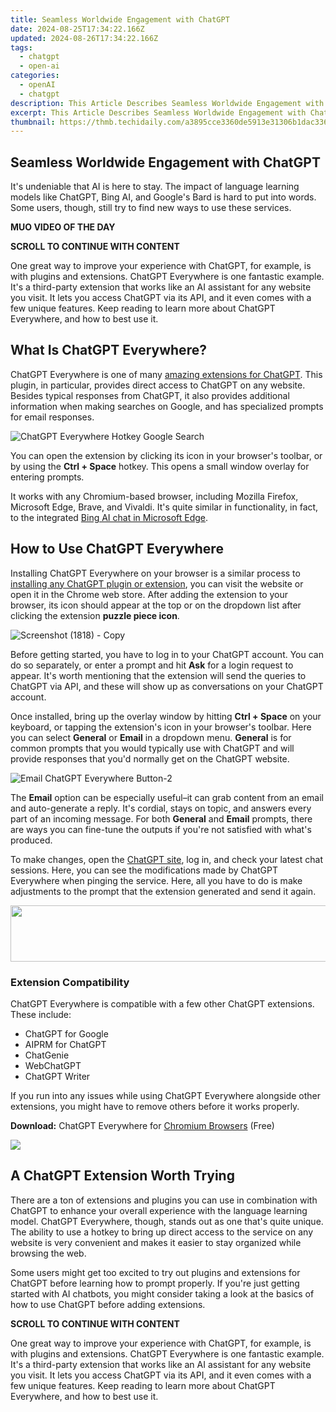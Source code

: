 ```yaml
---
title: Seamless Worldwide Engagement with ChatGPT
date: 2024-08-25T17:34:22.166Z
updated: 2024-08-26T17:34:22.166Z
tags:
  - chatgpt
  - open-ai
categories:
  - openAI
  - chatgpt
description: This Article Describes Seamless Worldwide Engagement with ChatGPT
excerpt: This Article Describes Seamless Worldwide Engagement with ChatGPT
thumbnail: https://thmb.techidaily.com/a3895cce3360de5913e31306b1dac3362ecfc87f8052e7d36fccdff1f24bd61a.jpg
---
```


## Seamless Worldwide Engagement with ChatGPT

 It's undeniable that AI is here to stay. The impact of language learning models like ChatGPT, Bing AI, and Google's Bard is hard to put into words. Some users, though, still try to find new ways to use these services.

**MUO VIDEO OF THE DAY**

**SCROLL TO CONTINUE WITH CONTENT**

 One great way to improve your experience with ChatGPT, for example, is with plugins and extensions. ChatGPT Everywhere is one fantastic example. It's a third-party extension that works like an AI assistant for any website you visit. It lets you access ChatGPT via its API, and it even comes with a few unique features. Keep reading to learn more about ChatGPT Everywhere, and how to best use it.

## What Is ChatGPT Everywhere?

 ChatGPT Everywhere is one of many [amazing extensions for ChatGPT](https://www.makeuseof.com/chatgpt-chrome-extensions-better-ai-prompts-answers-in-browsers/). This plugin, in particular, provides direct access to ChatGPT on any website. Besides typical responses from ChatGPT, it also provides additional information when making searches on Google, and has specialized prompts for email responses.

![ChatGPT Everywhere Hotkey Google Search](https://static1.makeuseofimages.com/wordpress/wp-content/uploads/2023/05/chatgpt-everywhere-hotkey-google-search.jpg)

 You can open the extension by clicking its icon in your browser's toolbar, or by using the **Ctrl + Space** hotkey. This opens a small window overlay for entering prompts.

 It works with any Chromium-based browser, including Mozilla Firefox, Microsoft Edge, Brave, and Vivaldi. It's quite similar in functionality, in fact, to the integrated [Bing AI chat in Microsoft Edge](https://www.makeuseof.com/use-edge-bing-ai-sidebar/).

## How to Use ChatGPT Everywhere

 Installing ChatGPT Everywhere on your browser is a similar process to [installing any ChatGPT plugin or extension](https://www.makeuseof.com/how-install-and-use-chatgpt-plugins/), you can visit the website or open it in the Chrome web store. After adding the extension to your browser, its icon should appear at the top or on the dropdown list after clicking the extension **puzzle piece icon**.

![Screenshot (1818) - Copy](https://static1.makeuseofimages.com/wordpress/wp-content/uploads/2023/05/screenshot-1818-copy.jpg)

 Before getting started, you have to log in to your ChatGPT account. You can do so separately, or enter a prompt and hit **Ask** for a login request to appear. It's worth mentioning that the extension will send the queries to ChatGPT via API, and these will show up as conversations on your ChatGPT account.

 Once installed, bring up the overlay window by hitting **Ctrl + Space** on your keyboard, or tapping the extension's icon in your browser's toolbar. Here you can select **General** or **Email** in a dropdown menu. **General** is for common prompts that you would typically use with ChatGPT and will provide responses that you'd normally get on the ChatGPT website.

![Email ChatGPT Everywhere Button-2](https://static1.makeuseofimages.com/wordpress/wp-content/uploads/2023/05/email-chatgpt-everywhere-button-2.jpg)

 The **Email** option can be especially useful–it can grab content from an email and auto-generate a reply. It's cordial, stays on topic, and answers every part of an incoming message. For both **General** and **Email** prompts, there are ways you can fine-tune the outputs if you're not satisfied with what's produced.

 To make changes, open the [ChatGPT site](https://chat.openai.com/chat), log in, and check your latest chat sessions. Here, you can see the modifications made by ChatGPT Everywhere when pinging the service. Here, all you have to do is make adjustments to the prompt that the extension generated and send it again.

<!-- affiliate ads begin -->
<a href="https://laganoo.pxf.io/c/5597632/1657399/16446" target="_top" id="1657399"><img src="//a.impactradius-go.com/display-ad/16446-1657399" border="0" alt="" width="728" height="90"/></a><img height="0" width="0" src="https://imp.pxf.io/i/5597632/1657399/16446" style="position:absolute;visibility:hidden;" border="0" />
<!-- affiliate ads end -->
### Extension Compatibility

 ChatGPT Everywhere is compatible with a few other ChatGPT extensions. These include:

* ChatGPT for Google
* AIPRM for ChatGPT
* ChatGenie
* WebChatGPT
* ChatGPT Writer

 If you run into any issues while using ChatGPT Everywhere alongside other extensions, you might have to remove others before it works properly.

**Download:** ChatGPT Everywhere for [Chromium Browsers](https://chrome.google.com/webstore/detail/chatgpt-everywhere-gmail/jcpijhoapodijpdpnbpgjjmjlipbcmmp) (Free)

<!-- affiliate ads begin -->
<a href="https://store.nero.com/order/checkout.php?PRODS=42296855&QTY=1&AFFILIATE=108875&CART=1"><img src="http://cdnwww.nero.com/nero-com-wAssets/img/banners/2023/recode/Nero_Recode_Screen_2.png" border="0"></a>
<!-- affiliate ads end -->
## A ChatGPT Extension Worth Trying

 There are a ton of extensions and plugins you can use in combination with ChatGPT to enhance your overall experience with the language learning model. ChatGPT Everywhere, though, stands out as one that's quite unique. The ability to use a hotkey to bring up direct access to the service on any website is very convenient and makes it easier to stay organized while browsing the web.

 Some users might get too excited to try out plugins and extensions for ChatGPT before learning how to prompt properly. If you're just getting started with AI chatbots, you might consider taking a look at the basics of how to use ChatGPT before adding extensions.

**SCROLL TO CONTINUE WITH CONTENT**

 One great way to improve your experience with ChatGPT, for example, is with plugins and extensions. ChatGPT Everywhere is one fantastic example. It's a third-party extension that works like an AI assistant for any website you visit. It lets you access ChatGPT via its API, and it even comes with a few unique features. Keep reading to learn more about ChatGPT Everywhere, and how to best use it.


<ins class="adsbygoogle"
     style="display:block"
     data-ad-format="autorelaxed"
     data-ad-client="ca-pub-7571918770474297"
     data-ad-slot="1223367746"></ins>



<ins class="adsbygoogle"
     style="display:block"
     data-ad-client="ca-pub-7571918770474297"
     data-ad-slot="8358498916"
     data-ad-format="auto"
     data-full-width-responsive="true"></ins>


